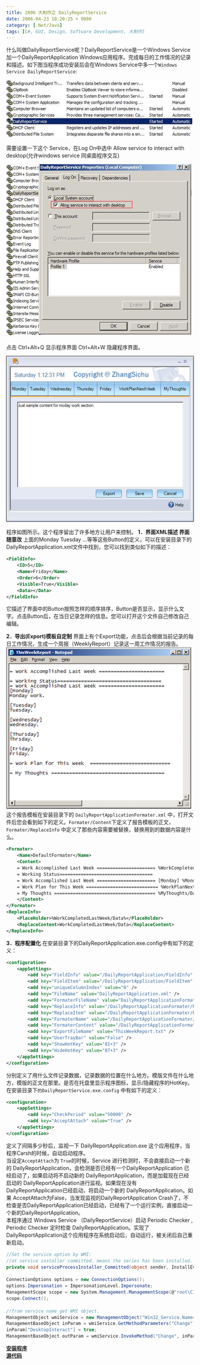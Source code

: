 ```yaml
---
title: 2006 大制作之 DailyReportService
date: 2006-04-23 18:20:25 + 0080
category: [.Net/Java]
tags: [C#, GUI, Design, Software Development, 大制作]
---
```


什么叫做DailyReportService呢？DailyReportService是一个Windows Service加一个DailyReportApplication Windows应用程序。完成每日的工作情况的记录和描述。如下图当程序成功安装后会在Windows Service中多一个`Windows Service DailyReportService`:  

![Window Service](/assets/attachments/2006/04/23_184622_gd6jservice1.jpg)  

需要设置一下这个 Service，在Log On中选中 Allow service to interact with desktop(允许windows service 同桌面程序交互)  

![Window Service](/assets/attachments/2006/04/23_184626_pmesservice2.jpg)  

点击 Ctrl+Alt+Q 显示程序界面 Ctrl+Alt+W 隐藏程序界面。  

![GUI](/assets/attachments/2006/04/23_184616_pmesapplication1.jpg)  

程序如图所示。这个程序留出了许多地方让用户来控制。 
**1．界面XML描述 界面随意改**
上面的Monday Tuesday …等等这些Button的定义，可以在安装目录下的DailyReportApplication.xml文件中找到，您可以找到类似如下的描述：  
```xml
<FieldInfo>  
    <ID>5</ID>   
    <Name>Friday</Name>   
    <Order>6</Order>   
    <Visible>True</Visible>   
    <Data></Data>   
</FieldInfo>
```
它描述了界面中的Button按照怎样的顺序排序，Button是否显示，显示什么文字。点击Button后，在当日记录怎样的信息。您可以打开这个文件自己修改自己编辑。 

**2．导出(Export)模板自定制**
界面上有个Export功能，点击后会根据当前记录的每日工作情况，生成一个周报（WeeklyReport）记录这一周工作情况的报告。  
![Report](/assets/attachments/2006/04/23_181853_63u9exprot.gif)  
这个报告模板在安装目录下的 `DailyReportApplicationFormater.xml` 中，打开文件后您会看到如下的定义。`Formater/Content`下定义了报告模板的正文，`Formater/ReplaceInfo` 中定义了那些内容需要被替换，替换用到的数据内容是什么。
```xml
<Formater>  
    <Name>DefaultFormater</Name>   
    <Content>
    = Work Accomplished Last Week ====================== %WorkCompletedLastWeek/Data% 
    = Working Status=================================== 
    = Work Accomplished Last Week ====================== [Monday] %Monday/Data% [Tuesday] %Tuesday/Data% [Wednesday] %Wednesday/Data% [Thursday] %Thursday/Data% [Friday] %Friday/Data% 
    = Work Plan for This Week =========================== %WorkPlanNextWeek/Data% 
    = My Thoughts ====================================== %MyThoughts/Data%  
    </Content>  
</Formater>  
<ReplaceInfo>  
    <PlaceHolder>%WorkCompletedLastWeek/Data%</PlaceHolder>   
    <ReplaceContent>WorkCompletedLastWeek/Data</ReplaceContent>   
</ReplaceInfo>
```

**3．程序配置化**
在安装目录下的DailyReportApplication.exe.config中有如下的定义：
```xml 
<configuration>  
    <appSettings>  
        <add key="FieldInfo" value="/DailyReportApplication/FieldInfo" />   
        <add key="FieldItem" value="/DailyReportApplication/FieldItem" />   
        <add key="uniqueColumnIndex" value="0" />   
        <add key="FileName" value="DailyReportApplication.xml" />   
        <add key="FormaterFileName" value="DailyReportApplicationFormater.xml" />   
        <add key="ReplaceInfo" value="/DailyReportApplicationFormater/ReplaceInfo" />   
        <add key="ReplaceItem" value="/DailyReportApplicationFormater/ReplaceItem" />   
        <add key="FormaterName" value="/DailyReportApplicationFormater/Formater/Name" />   
        <add key="FormaterContent" value="/DailyReportApplicationFormater/Formater/Content" />   
        <add key="ExportFileName" value="ThisWeekReport.txt" />   
        <add key="UserTrayBar" value="False" />   
        <add key="ShowHotKey" value="81+3" />   
        <add key="HideHotKey" value="87+3" />   
    </appSettings>  
</configuration>
```
分别定义了用什么文件记录数据，记录数据的位置在什么地方。模版文件在什么地方，模版的正文在那里。是否在托盘里显示程序图标，显示/隐藏程序的HotKey。  
在安装目录下`的DailyReportService.exe.config` 中有如下的定义：  
```xml
<configuration>  
    <appSettings>  
        <add key="CheckPeriod" value="50000" />  
        <add key="AcceptAttach" value="True" />  
    </appSettings>  
</configuration>
```

定义了间隔多少秒后，监视一下 DailyReportApplication.exe 这个应用程序，当程序Carsh的时候，自动启动程序。  
当设定`AcceptAttach`为 `True`的时候，Service 进行检测时，不会直接启动一个新的 DailyReportApplication，会检测是否已经有一个DailyReportApplication 已经启动了，如果启动将不启动新的 DailyReportApplication，而是加载现在已经启动的 DailyReportApplication进行监视。如果现在没有 DailyReportApplication已经启动，将启动一个新的 DailyReportApplication。如果 AcceptAttach为False，当发现监视的DailyReportApplication Crash了，不检查是否DailyReportApplication已经启动，已经有了一个运行实例，直接启动一个新的DailyReportApplication。  
本程序通过 Windows Service （DailyReportService）启动 Periodic Checker , Periodic Checker 定时检查 DailyReportApplication。实现了DailyReportApplication这个应用程序在系统启动后，自动运行，被关闭后自己重新启动。 

```c#
//Set the service option by WMI:  
//at service installer committed. means the series has been installed.  
private void serviceProcessInstaller_Committed(object sender, InstallEventArgs e)  

ConnectionOptions options = new ConnectionOptions(); 
options.Impersonation = ImpersonationLevel.Impersonate; 
ManagementScope scope = new System.Management.ManagementScope(@"root\CIMV2", options); 
scope.Connect(); 

//from service name get WMI object.  
ManagementObject wmiService = new ManagementObject("Win32_Service.Name=" + serviceInstaller.ServiceName + ""); 
ManagementBaseObject inParam = wmiService.GetMethodParameters("Change"); 
inParam["DesktopInteract"] = true;  
ManagementBaseObject outParam = wmiService.InvokeMethod("Change", inParam, null); 
```

[**安装程序**](/assets/attachments/2006/04/23_182003_63u9DailyReportSetup.rar)  
[**源代码**](/assets/attachments/2006/04/27_115024_sphwDailyReportService.rar)

